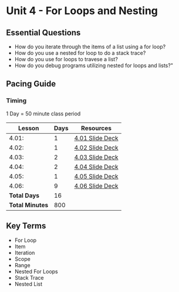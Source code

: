 # Unit 4 - For Loops and Nesting

## Essential Questions

* How do you iterate through the items of a  list using a for loop?
* How do you use a nested for loop to do a stack trace?
* How do you use for loops to travese a list?
* How do you debug programs utilizing nested for loops and lists?"

## Pacing Guide

### Timing

1 Day = 50 minute class period

| Lesson | Days | Resources |
| ------ | -------------- | ---------|
| 4.01: | 1 | [4.01 Slide Deck] |
| 4.02: | 1 | [4.02 Slide Deck] |
| 4.03: | 2 | [4.03 Slide Deck] |
| 4.04: | 2 | [4.04 Slide Deck] |
| 4.05: | 1 | [4.05 Slide Deck] |
| 4.06: | 9 | [4.06 Slide Deck] |
| **Total Days** | 16 | |
| **Total Minutes** | 800 | |

## Key Terms

* For Loop
* Item
* Iteration
* Scope
* Range
* Nested For Loops
* Stack Trace
* Nested List

[4.01 Slide Deck]: https://github.com/TEALSK12/2nd-semester-introduction-to-computer-science/raw/master/units/4_unit/slidedecks/Intro%20Python%204.01%20TEALS.pptx
[4.02 Slide Deck]: https://github.com/TEALSK12/2nd-semester-introduction-to-computer-science/raw/master/units/4_unit/slidedecks/Intro%20Python%204.02%20TEALS.pptx
[4.03 Slide Deck]: https://github.com/TEALSK12/2nd-semester-introduction-to-computer-science/raw/master/units/4_unit/slidedecks/Intro%20Python%204.03%20TEALS.pptx
[4.04 Slide Deck]: https://github.com/TEALSK12/2nd-semester-introduction-to-computer-science/raw/master/units/4_unit/slidedecks/Intro%20Python%204.04%20TEALS.pptx
[4.05 Slide Deck]: https://github.com/TEALSK12/2nd-semester-introduction-to-computer-science/raw/master/units/4_unit/slidedecks/Intro%20Python%204.05%20TEALS.pptx
[4.06 Slide Deck]: https://github.com/TEALSK12/2nd-semester-introduction-to-computer-science/raw/master/units/4_unit/slidedecks/Intro%20Python%204.06%20TEALS.pptx
